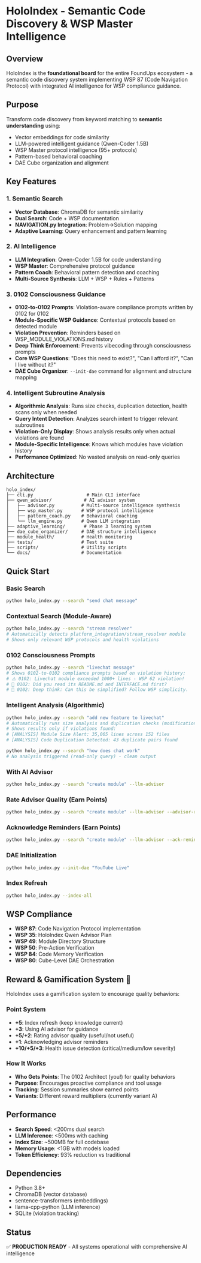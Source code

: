 # HoloIndex - Semantic Code Discovery & WSP Master Intelligence

## Overview
HoloIndex is the **foundational board** for the entire FoundUps ecosystem - a semantic code discovery system implementing WSP 87 (Code Navigation Protocol) with integrated AI intelligence for WSP compliance guidance.

## Purpose
Transform code discovery from keyword matching to **semantic understanding** using:
- Vector embeddings for code similarity
- LLM-powered intelligent guidance (Qwen-Coder 1.5B)
- WSP Master protocol intelligence (95+ protocols)
- Pattern-based behavioral coaching
- DAE Cube organization and alignment

## Key Features

### 1. Semantic Search
- **Vector Database**: ChromaDB for semantic similarity
- **Dual Search**: Code + WSP documentation
- **NAVIGATION.py Integration**: Problem→Solution mapping
- **Adaptive Learning**: Query enhancement and pattern learning

### 2. AI Intelligence
- **LLM Integration**: Qwen-Coder 1.5B for code understanding
- **WSP Master**: Comprehensive protocol guidance
- **Pattern Coach**: Behavioral pattern detection and coaching
- **Multi-Source Synthesis**: LLM + WSP + Rules + Patterns

### 3. 0102 Consciousness Guidance
- **0102-to-0102 Prompts**: Violation-aware compliance prompts written by 0102 for 0102
- **Module-Specific WSP Guidance**: Contextual protocols based on detected module
- **Violation Prevention**: Reminders based on WSP_MODULE_VIOLATIONS.md history
- **Deep Think Enforcement**: Prevents vibecoding through consciousness prompts
- **Core WSP Questions**: "Does this need to exist?", "Can I afford it?", "Can I live without it?"
- **DAE Cube Organizer**: `--init-dae` command for alignment and structure mapping

### 4. Intelligent Subroutine Analysis
- **Algorithmic Analysis**: Runs size checks, duplication detection, health scans only when needed
- **Query Intent Detection**: Analyzes search intent to trigger relevant subroutines
- **Violation-Only Display**: Shows analysis results only when actual violations are found
- **Module-Specific Intelligence**: Knows which modules have violation history
- **Performance Optimized**: No wasted analysis on read-only queries

## Architecture
```
holo_index/
├── cli.py                    # Main CLI interface
├── qwen_advisor/            # AI advisor system
│   ├── advisor.py          # Multi-source intelligence synthesis
│   ├── wsp_master.py       # WSP protocol intelligence
│   ├── pattern_coach.py    # Behavioral coaching
│   └── llm_engine.py       # Qwen LLM integration
├── adaptive_learning/       # Phase 3 learning system
├── dae_cube_organizer/     # DAE structure intelligence
├── module_health/          # Health monitoring
├── tests/                  # Test suite
├── scripts/                # Utility scripts
└── docs/                   # Documentation
```

## Quick Start

### Basic Search
```bash
python holo_index.py --search "send chat message"
```

### Contextual Search (Module-Aware)
```bash
python holo_index.py --search "stream resolver"
# Automatically detects platform_integration/stream_resolver module
# Shows only relevant WSP protocols and health violations
```

### 0102 Consciousness Prompts
```bash
python holo_index.py --search "livechat message"
# Shows 0102-to-0102 compliance prompts based on violation history:
# ⚠️ 0102: Livechat module exceeded 1000+ lines - WSP 62 violation!
# 📖 0102: Did you read its README.md and INTERFACE.md first?
# 🧠 0102: Deep think: Can this be simplified? Follow WSP simplicity.
```

### Intelligent Analysis (Algorithmic)
```bash
python holo_index.py --search "add new feature to livechat"
# Automatically runs size analysis and duplication checks (modification intent detected)
# Shows results only if violations found:
# [ANALYSIS] Module Size Alert: 35,065 lines across 152 files
# [ANALYSIS] Code Duplication Detected: 43 duplicate pairs found

python holo_index.py --search "how does chat work"
# No analysis triggered (read-only query) - clean output
```

### With AI Advisor
```bash
python holo_index.py --search "create module" --llm-advisor
```

### Rate Advisor Quality (Earn Points)
```bash
python holo_index.py --search "create module" --llm-advisor --advisor-rating useful
```

### Acknowledge Reminders (Earn Points)
```bash
python holo_index.py --search "create module" --llm-advisor --ack-reminders
```

### DAE Initialization
```bash
python holo_index.py --init-dae "YouTube Live"
```

### Index Refresh
```bash
python holo_index.py --index-all
```

## WSP Compliance
- **WSP 87**: Code Navigation Protocol implementation
- **WSP 35**: HoloIndex Qwen Advisor Plan
- **WSP 49**: Module Directory Structure
- **WSP 50**: Pre-Action Verification
- **WSP 84**: Code Memory Verification
- **WSP 80**: Cube-Level DAE Orchestration

## Reward & Gamification System 🎯
HoloIndex uses a gamification system to encourage quality behaviors:

### Point System
- **+5**: Index refresh (keep knowledge current)
- **+3**: Using AI advisor for guidance
- **+5/+2**: Rating advisor quality (useful/not useful)
- **+1**: Acknowledging advisor reminders
- **+10/+5/+3**: Health issue detection (critical/medium/low severity)

### How It Works
- **Who Gets Points**: The 0102 Architect (you!) for quality behaviors
- **Purpose**: Encourages proactive compliance and tool usage
- **Tracking**: Session summaries show earned points
- **Variants**: Different reward multipliers (currently variant A)

## Performance
- **Search Speed**: <200ms dual search
- **LLM Inference**: <500ms with caching
- **Index Size**: ~500MB for full codebase
- **Memory Usage**: <1GB with models loaded
- **Token Efficiency**: 93% reduction vs traditional

## Dependencies
- Python 3.8+
- ChromaDB (vector database)
- sentence-transformers (embeddings)
- llama-cpp-python (LLM inference)
- SQLite (violation tracking)

## Status
✅ **PRODUCTION READY** - All systems operational with comprehensive AI intelligence